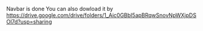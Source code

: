 Navbar is done 
You can also dowload it by https://drive.google.com/drive/folders/1_Aic0GBbI5apBRqwSnovNpWXjpDSOl7d?usp=sharing
